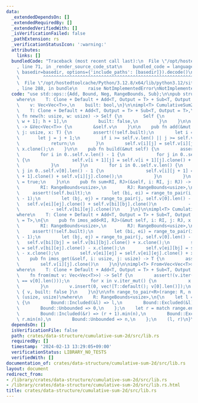 ```yaml
---
data:
  _extendedDependsOn: []
  _extendedRequiredBy: []
  _extendedVerifiedWith: []
  _isVerificationFailed: false
  _pathExtension: rs
  _verificationStatusIcon: ':warning:'
  attributes:
    links: []
  bundledCode: "Traceback (most recent call last):\n  File \"/opt/hostedtoolcache/Python/3.12.8/x64/lib/python3.12/site-packages/onlinejudge_verify/documentation/build.py\"\
    , line 71, in _render_source_code_stat\n    bundled_code = language.bundle(stat.path,\
    \ basedir=basedir, options={'include_paths': [basedir]}).decode()\n          \
    \         ^^^^^^^^^^^^^^^^^^^^^^^^^^^^^^^^^^^^^^^^^^^^^^^^^^^^^^^^^^^^^^^^^^^^^^^^^^^^^^^^^\n\
    \  File \"/opt/hostedtoolcache/Python/3.12.8/x64/lib/python3.12/site-packages/onlinejudge_verify/languages/rust.py\"\
    , line 288, in bundle\n    raise NotImplementedError\nNotImplementedError\n"
  code: "use std::ops::{Add, Bound, Neg, RangeBounds, Sub};\n\npub struct CumulativeSum2D<T>\n\
    where\n    T: Clone + Default + Add<T, Output = T> + Sub<T, Output = T>,\n{\n\
    \    v: Vec<Vec<T>>,\n    built: bool,\n}\n\nimpl<T> CumulativeSum2D<T>\nwhere\n\
    \    T: Clone + Default + Add<T, Output = T> + Sub<T, Output = T>,\n{\n    pub\
    \ fn new(h: usize, w: usize) -> Self {\n        Self {\n            v: vec![vec![T::default();\
    \ w + 1]; h + 1],\n            built: false,\n        }\n    }\n\n    pub fn inner(&self)\
    \ -> &Vec<Vec<T>> {\n        &self.v\n    }\n\n    pub fn add(&mut self, i: usize,\
    \ j: usize, x: T) {\n        assert!(!self.built);\n        let i = i + 1;\n \
    \       let j = j + 1;\n        if i >= self.v.len() || j >= self.v[0].len() {\n\
    \            return;\n        }\n        self.v[i][j] = self.v[i][j].clone() +\
    \ x.clone();\n    }\n\n    pub fn build(&mut self) {\n        assert!(!self.built);\n\
    \        for i in 0..self.v.len() - 1 {\n            for j in 0..self.v[0].len()\
    \ {\n                self.v[i + 1][j] = self.v[i + 1][j].clone() + self.v[i][j].clone();\n\
    \            }\n        }\n        for i in 0..self.v.len() {\n            for\
    \ j in 0..self.v[0].len() - 1 {\n                self.v[i][j + 1] = self.v[i][j\
    \ + 1].clone() + self.v[i][j].clone();\n            }\n        }\n        self.built\
    \ = true;\n    }\n\n    pub fn sum<RI, RJ>(&self, i: RI, j: RJ) -> T\n    where\n\
    \        RI: RangeBounds<usize>,\n        RJ: RangeBounds<usize>,\n    {\n   \
    \     assert!(self.built);\n        let (bi, ei) = range_to_pair(i, self.v.len()\
    \ - 1);\n        let (bj, ej) = range_to_pair(j, self.v[0].len() - 1);\n     \
    \   self.v[ei][ej].clone() + self.v[bi][bj].clone()\n            - self.v[ei][bj].clone()\n\
    \            - self.v[bi][ej].clone()\n    }\n}\n\nimpl<T> CumulativeSum2D<T>\n\
    where\n    T: Clone + Default + Add<T, Output = T> + Sub<T, Output = T> + Neg<Output\
    \ = T>,\n{\n    pub fn imos_add<RI, RJ>(&mut self, i: RI, j: RJ, x: T)\n    where\n\
    \        RI: RangeBounds<usize>,\n        RJ: RangeBounds<usize>,\n    {\n   \
    \     assert!(!self.built);\n        let (bi, ei) = range_to_pair(i, self.v.len()\
    \ - 1);\n        let (bj, ej) = range_to_pair(j, self.v[0].len() - 1);\n     \
    \   self.v[bi][bj] = self.v[bi][bj].clone() + x.clone();\n        self.v[bi][ej]\
    \ = self.v[bi][ej].clone() - x.clone();\n        self.v[ei][bj] = self.v[ei][bj].clone()\
    \ - x.clone();\n        self.v[ei][ej] = self.v[ei][ej].clone() + x;\n    }\n\n\
    \    pub fn imos_get(&self, i: usize, j: usize) -> T {\n        assert!(self.built);\n\
    \        self.v[i][j].clone()\n    }\n}\n\nimpl<T> From<Vec<Vec<T>>> for CumulativeSum2D<T>\n\
    where\n    T: Clone + Default + Add<T, Output = T> + Sub<T, Output = T>,\n{\n\
    \    fn from(mut v: Vec<Vec<T>>) -> Self {\n        assert!(v.iter().all(|x| x.len()\
    \ == v[0].len()));\n        for x in v.iter_mut() {\n            x.insert(0, T::default());\n\
    \        }\n        v.insert(0, vec![T::default(); v[0].len()]);\n        Self\
    \ { v, built: false }\n    }\n}\n\nfn range_to_pair<R>(range: R, n: usize) ->\
    \ (usize, usize)\nwhere\n    R: RangeBounds<usize>,\n{\n    let l = match range.start_bound()\
    \ {\n        Bound::Included(&l) => l,\n        Bound::Excluded(&l) => l + 1,\n\
    \        Bound::Unbounded => 0,\n    };\n    let r = match range.end_bound() {\n\
    \        Bound::Included(&r) => (r + 1).min(n),\n        Bound::Excluded(&r) =>\
    \ r.min(n),\n        Bound::Unbounded => n,\n    };\n    (l, r)\n}\n"
  dependsOn: []
  isVerificationFile: false
  path: crates/data-structure/cumulative-sum-2d/src/lib.rs
  requiredBy: []
  timestamp: '2024-02-13 13:29:05+09:00'
  verificationStatus: LIBRARY_NO_TESTS
  verifiedWith: []
documentation_of: crates/data-structure/cumulative-sum-2d/src/lib.rs
layout: document
redirect_from:
- /library/crates/data-structure/cumulative-sum-2d/src/lib.rs
- /library/crates/data-structure/cumulative-sum-2d/src/lib.rs.html
title: crates/data-structure/cumulative-sum-2d/src/lib.rs
---
```

